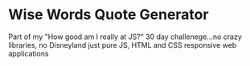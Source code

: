 # Wise Words Quote Generator
Part of my "How good am I really at JS?" 30 day challenege...no crazy libraries, no Disneyland just pure JS, HTML and CSS responsive web applications
